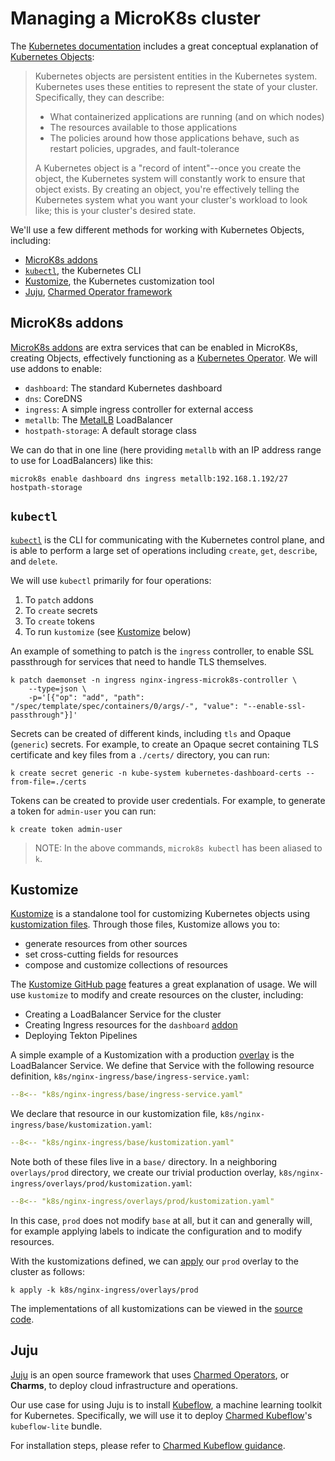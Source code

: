 # Managing a MicroK8s cluster

The
[Kubernetes documentation](https://kubernetes.io/docs/)
includes a great conceptual explanation of
[Kubernetes Objects](https://kubernetes.io/docs/concepts/overview/working-with-objects/kubernetes-objects/):

> Kubernetes objects are persistent entities in the Kubernetes system.
> Kubernetes uses these entities to represent the state of your cluster.
> Specifically, they can describe:
>
> * What containerized applications are running (and on which nodes)
> * The resources available to those applications
> * The policies around how those applications behave, such as restart
>   policies, upgrades, and fault-tolerance
>
> A Kubernetes object is a "record of intent"--once you create the object, the
> Kubernetes system will constantly work to ensure that object exists. By
> creating an object, you're effectively telling the Kubernetes system what you
> want your cluster's workload to look like; this is your cluster's desired
> state.

We'll use a few different methods for working with Kubernetes Objects,
including:

* [MicroK8s addons](#microk8s-addons)
* [`kubectl`](#kubectl), the Kubernetes CLI
* [Kustomize](#kustomize), the Kubernetes customization tool
* [Juju](#juju), [Charmed Operator framework](https://juju.is/)

## MicroK8s addons

[MicroK8s addons](https://microk8s.io/docs/addons) are extra services that
can be enabled in MicroK8s, creating Objects, effectively functioning as a
[Kubernetes Operator](https://kubernetes.io/docs/concepts/extend-kubernetes/operator/).
We will use addons to enable:

* `dashboard`: The standard Kubernetes dashboard
* `dns`: CoreDNS
* `ingress`: A simple ingress controller for external access
* `metallb`: The [MetalLB](https://metallb.universe.tf/) LoadBalancer
* `hostpath-storage`: A default storage class

We can do that in one line (here providing `metallb` with an IP address
range to use for LoadBalancers) like this:

```shell
microk8s enable dashboard dns ingress metallb:192.168.1.192/27 hostpath-storage
```

## `kubectl`

[`kubectl`](https://kubernetes.io/docs/reference/kubectl/) is the CLI for
communicating with the Kubernetes control plane, and is able to perform
a large set of operations including `create`, `get`, `describe`, and `delete`.

We will use `kubectl` primarily for four operations:

1. To `patch` addons
2. To `create` secrets
3. To `create` tokens
4. To run `kustomize` (see [Kustomize](#kustomize) below)

An example of something to patch is the `ingress` controller, to enable
SSL passthrough for services that need to handle TLS themselves.

```shell
k patch daemonset -n ingress nginx-ingress-microk8s-controller \
    --type=json \
    -p='[{"op": "add", "path": "/spec/template/spec/containers/0/args/-", "value": "--enable-ssl-passthrough"}]'
```

Secrets can be created of different kinds, including `tls` and Opaque
(`generic`) secrets. For example, to create an Opaque secret containing
TLS certificate and key files from a `./certs/` directory, you can run:

```shell
k create secret generic -n kube-system kubernetes-dashboard-certs --from-file=./certs
```

Tokens can be created to provide user credentials. For example, to generate
a token for `admin-user` you can run:

```shell
k create token admin-user
```

> NOTE: In the above commands, `microk8s kubectl` has been aliased to `k`.

## Kustomize

[Kustomize](https://kubernetes.io/docs/tasks/manage-kubernetes-objects/kustomization/)
is a standalone tool for customizing Kubernetes objects using
[kustomization files](https://kubectl.docs.kubernetes.io/references/kustomize/glossary/#kustomization).
Through those files, Kustomize allows you to:

* generate resources from other sources
* set cross-cutting fields for resources
* compose and customize collections of resources

The [Kustomize GitHub page](https://github.com/kubernetes-sigs/kustomize)
features a great explanation of usage. We will use `kustomize` to modify and
create resources on the cluster, including:

* Creating a LoadBalancer Service for the cluster
* Creating Ingress resources for the `dashboard` [addon](#microk8s-addons)
* Deploying Tekton Pipelines

A simple example of a Kustomization with a production
[overlay](https://kubectl.docs.kubernetes.io/references/kustomize/glossary/#overlay)
is the LoadBalancer Service. We define that Service with the following
resource definition, `k8s/nginx-ingress/base/ingress-service.yaml`:

```yaml
--8<-- "k8s/nginx-ingress/base/ingress-service.yaml"
```

We declare that resource in our kustomization file,
`k8s/nginx-ingress/base/kustomization.yaml`:

```yaml
--8<-- "k8s/nginx-ingress/base/kustomization.yaml"
```

Note both of these files live in a `base/` directory. In a neighboring
`overlays/prod` directory, we create our trivial production overlay,
`k8s/nginx-ingress/overlays/prod/kustomization.yaml`:

```yaml
--8<-- "k8s/nginx-ingress/overlays/prod/kustomization.yaml"
```

In this case, `prod` does not modify `base` at all, but it can and generally
will, for example applying labels to indicate the configuration and to
modify resources.

With the kustomizations defined, we can
[apply](https://kubernetes.io/docs/tasks/manage-kubernetes-objects/kustomization/#how-to-apply-view-delete-objects-using-kustomize)
our `prod` overlay to the cluster as follows:

```shell
k apply -k k8s/nginx-ingress/overlays/prod
```

The implementations of all kustomizations can be viewed in the
[source code](https://github.com/McClunatic/k8s-learning/tree/main/k8s/).

## Juju

[Juju](https://juju.is/) is an open source framework that uses
[Charmed Operators](https://juju.is/docs/sdk/charmed-operators), or **Charms**,
to deploy cloud infrastructure and operations.

Our use case for using Juju is to install
[Kubeflow](https://www.kubeflow.org/), a machine learning toolkit for
Kubernetes. Specifically, we will use it to deploy
[Charmed Kubeflow](https://charmed-kubeflow.io/)'s `kubeflow-lite` bundle.

For installation steps, please refer to
[Charmed Kubeflow guidance](https://charmed-kubeflow.io/docs/install).
